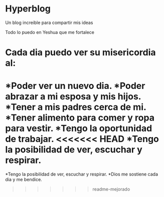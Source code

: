 # Hyperblog
Un blog increible para compartir mis ideas

Todo lo puedo en Yeshua que me fortalece

# Cada dia puedo ver su misericordia al:
*Poder ver un nuevo dia.
*Poder abrazar a mi esposa y mis hijos.
*Tener a mis padres cerca de mi.
*Tener alimento para comer y ropa para vestir.
*Tengo la oportunidad de trabajar.
<<<<<<< HEAD
*Tengo la posibilidad de ver, escuchar y respirar.
=======
*Tengo la posibilidad de ver, escuchar y respirar.
*Dios me sostiene cada dia y me bendice.
>>>>>>> readme-mejorado
